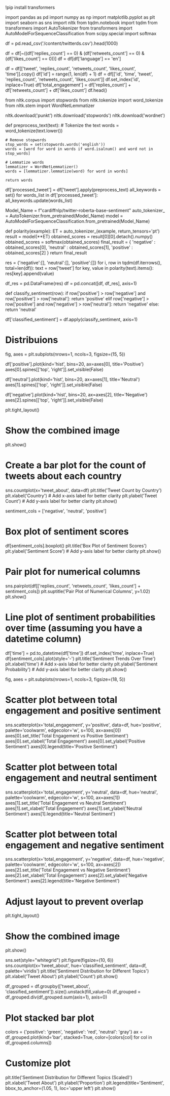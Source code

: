 !pip install transformers

import pandas as pd
import numpy as np
import matplotlib.pyplot as plt
import seaborn as sns
import nltk
from tqdm.notebook import tqdm
from transformers import AutoTokenizer
from transformers import AutoModelForSequenceClassification
from scipy.special import softmax

df = pd.read_csv('/content/twitterds.csv').head(1000)

df = df[~((df['replies_count'] == 0) & (df['retweets_count'] == 0) & (df['likes_count'] == 0))]
df = df[df['language'] == 'en']

df = df[['tweet', 'replies_count', 'retweets_count', 'likes_count', 'time']].copy()
df['id'] = range(1, len(df) + 1)
df = df[['id', 'time', 'tweet', 'replies_count', 'retweets_count', 'likes_count']]
df.set_index('id', inplace=True)
df['total_engagement'] = df['replies_count'] + df['retweets_count'] + df['likes_count']
df.head()

from nltk.corpus import stopwords
from nltk.tokenize import word_tokenize
from nltk.stem import WordNetLemmatizer

nltk.download('punkt')
nltk.download('stopwords')
nltk.download('wordnet')

def preprocess_text(text):
    # Tokenize the text
    words = word_tokenize(text.lower())

    # Remove stopwords
    stop_words = set(stopwords.words('english'))
    words = [word for word in words if word.isalnum() and word not in stop_words]

    # Lemmatize words
    lemmatizer = WordNetLemmatizer()
    words = [lemmatizer.lemmatize(word) for word in words]

    return words
df['processed_tweet'] = df['tweet'].apply(preprocess_text)
all_keywords = set()
for words_list in df['processed_tweet']:
    all_keywords.update(words_list)

Model_Name = f"cardiffnlp/twitter-roberta-base-sentiment"
auto_tokenizer_ = AutoTokenizer.from_pretrained(Model_Name)
model = AutoModelForSequenceClassification.from_pretrained(Model_Name)

def polarity(example):
    ET = auto_tokenizer_(example, return_tensors='pt')
    result = model(**ET)
    obtained_scores = result[0][0].detach().numpy()
    obtained_scores = softmax(obtained_scores)
    final_result = {
        'negative' : obtained_scores[0],
        'neutral' : obtained_scores[1],
        'positive' : obtained_scores[2]
    }
    return final_result

res = {'negative':[], 'neutral':[], 'positive':[]}
for i, row in tqdm(df.iterrows(), total=len(df)):
    text = row['tweet']
    for key, value in polarity(text).items():
      res[key].append(value)

df_res = pd.DataFrame(res)
df = pd.concat([df, df_res], axis=1) 

def classify_sentiment(row):
    if row['positive'] > row['negative'] and row['positive'] > row['neutral']:
        return 'positive'
    elif row['negative'] > row['positive'] and row['negative'] > row['neutral']:
        return 'negative'
    else:
        return 'neutral'

df['classified_sentiment'] = df.apply(classify_sentiment, axis=1)

# Distribuions

fig, axes = plt.subplots(nrows=1, ncols=3, figsize=(15, 5))

df['positive'].plot(kind='hist', bins=20, ax=axes[0], title='Positive')
axes[0].spines[['top', 'right']].set_visible(False)

df['neutral'].plot(kind='hist', bins=20, ax=axes[1], title='Neutral')
axes[1].spines[['top', 'right']].set_visible(False)

df['negative'].plot(kind='hist', bins=20, ax=axes[2], title='Negative')
axes[2].spines[['top', 'right']].set_visible(False)

plt.tight_layout()

# Show the combined image
plt.show()

# Create a bar plot for the count of tweets about each country
sns.countplot(x='tweet_about', data=df)
plt.title('Tweet Count by Country')
plt.xlabel('Country')  # Add x-axis label for better clarity
plt.ylabel('Tweet Count')  # Add y-axis label for better clarity
plt.show()

sentiment_cols = ['negative', 'neutral', 'positive']

# Box plot of sentiment scores
df[sentiment_cols].boxplot()
plt.title('Box Plot of Sentiment Scores')
plt.ylabel('Sentiment Score')  # Add y-axis label for better clarity
plt.show()

# Pair plot for numerical columns
sns.pairplot(df[['replies_count', 'retweets_count', 'likes_count'] + sentiment_cols])
plt.suptitle('Pair Plot of Numerical Columns', y=1.02)
plt.show()

# Line plot of sentiment probabilities over time (assuming you have a datetime column)
df['time'] = pd.to_datetime(df['time'])
df.set_index('time', inplace=True)
df[sentiment_cols].plot(style='-')
plt.title('Sentiment Trends Over Time')
plt.xlabel('time')  # Add x-axis label for better clarity
plt.ylabel('Sentiment Probability')  # Add y-axis label for better clarity
plt.show()

fig, axes = plt.subplots(nrows=1, ncols=3, figsize=(18, 5))

# Scatter plot between total engagement and positive sentiment
sns.scatterplot(x='total_engagement', y='positive', data=df, hue='positive', palette='coolwarm', edgecolor='w', s=100, ax=axes[0])
axes[0].set_title('Total Engagement vs Positive Sentiment')
axes[0].set_xlabel('Total Engagement')
axes[0].set_ylabel('Positive Sentiment')
axes[0].legend(title='Positive Sentiment')

# Scatter plot between total engagement and neutral sentiment
sns.scatterplot(x='total_engagement', y='neutral', data=df, hue='neutral', palette='coolwarm', edgecolor='w', s=100, ax=axes[1])
axes[1].set_title('Total Engagement vs Neutral Sentiment')
axes[1].set_xlabel('Total Engagement')
axes[1].set_ylabel('Neutral Sentiment')
axes[1].legend(title='Neutral Sentiment')

# Scatter plot between total engagement and negative sentiment
sns.scatterplot(x='total_engagement', y='negative', data=df, hue='negative', palette='coolwarm', edgecolor='w', s=100, ax=axes[2])
axes[2].set_title('Total Engagement vs Negative Sentiment')
axes[2].set_xlabel('Total Engagement')
axes[2].set_ylabel('Negative Sentiment')
axes[2].legend(title='Negative Sentiment')

# Adjust layout to prevent overlap
plt.tight_layout()

# Show the combined image
plt.show()

sns.set(style="whitegrid")
plt.figure(figsize=(10, 6))
sns.countplot(x='tweet_about', hue='classified_sentiment', data=df, palette='viridis')
plt.title('Sentiment Distribution for Different Topics')
plt.xlabel('Tweet About')
plt.ylabel('Count')
plt.show()

df_grouped = df.groupby(['tweet_about', 'classified_sentiment']).size().unstack(fill_value=0)
df_grouped = df_grouped.div(df_grouped.sum(axis=1), axis=0)

# Plot stacked bar plot
colors = {'positive': 'green', 'negative': 'red', 'neutral': 'gray'}
ax = df_grouped.plot(kind='bar', stacked=True, color=[colors[col] for col in df_grouped.columns])

# Customize plot
plt.title('Sentiment Distribution for Different Topics (Scaled)')
plt.xlabel('Tweet About')
plt.ylabel('Proportion')
plt.legend(title='Sentiment', bbox_to_anchor=(1.05, 1), loc='upper left')
plt.show()
